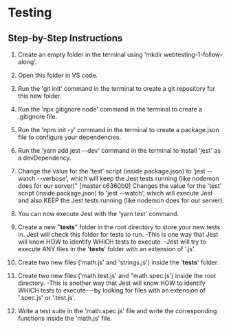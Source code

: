# Testing

## Step-by-Step Instructions 

1) Create an empty folder in the terminal using 'mkdir webtesting-1-follow-along'.

2) Open this folder in VS code.

3) Run the 'git init' command in the terminal to create a git repository for this new folder.

4) Run the 'npx gitignore node' command in the terminal to create a .gitignore file.

5) Run the 'npm init -y' command in the terminal to create a package.json file to configure your dependencies.

6) Run the 'yarn add jest --dev' command in the terminal to install 'jest' as a devDependency.

7) Change the value for the 'test' script (inside package.json) to 'jest --watch --verbose', which will keep the Jest tests running (like nodemon does for our server)"
[master c6360b0] Changes the value for the 'test' script (inside package.json) to 'jest --watch', which will execute Jest and also KEEP the Jest tests running (like nodemon does for our server). 

8) You can now execute Jest with the 'yarn test' command.

9) Create a new "__tests__" folder in the root directory to store your new tests in. Jest will check this folder for tests to run. 
    -This is one way that Jest will know HOW to identify WHICH tests to execute.
    -Jest will try to execute ANY files in the '__tests__' folder with an extension of '.js'.

10) Create two new files ('math.js' and 'strings.js') inside the '__tests__' folder.

11) Create two new files ('math.test.js' and "math.spec.js') inside the root directory. 
    -This is another way that Jest will know HOW to identify WHICH tests to execute---by looking for files with an extension of '.spec.js' or '.test.js'.

12) Write a test suite in the 'math.spec.js' file and write the corresponding functions inside the 'math.js' file.